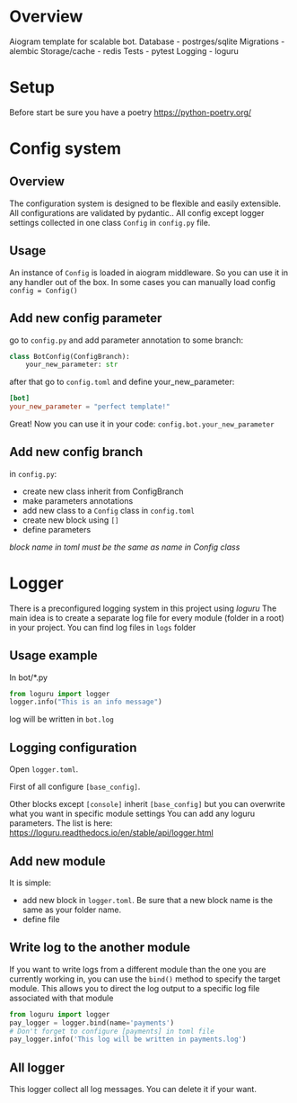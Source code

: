 # Overview
Aiogram template for scalable bot. 
Database - postrges/sqlite 
Migrations - alembic
Storage/cache - redis
Tests - pytest
Logging - loguru

# Setup
Before start be sure you have a poetry https://python-poetry.org/

# Config system
## Overview
The configuration system is designed to be flexible and easily extensible. All configurations are validated by pydantic..
All config except logger settings collected in one class `Config` in `config.py` file.

## Usage
An instance of `Config` is loaded in aiogram middleware. So you can use it in any handler out of the box.
In some cases you can manually load config `config = Config()`

## Add new config parameter
go to `config.py` and add parameter annotation to some branch:
```python
class BotConfig(ConfigBranch):
    your_new_parameter: str
```
after that go to `config.toml` and define your_new_parameter:
```toml
[bot]
your_new_parameter = "perfect template!"
```
Great! Now you can use it in your code:
`config.bot.your_new_parameter`

## Add new config branch
in `config.py`:
- create new class inherit from ConfigBranch
- make parameters annotations
- add new class to a `Config` class
in `config.toml`
- create new block using `[]`
- define parameters

*block name in toml must be the same as name in Config class*

# Logger
There is a preconfigured logging system in this project using *loguru*
The main idea is to create a separate log file for every module (folder in a root) in your project. 
You can find log files in `logs` folder


## Usage example
In bot/*.py
```python
from loguru import logger
logger.info("This is an info message")
```
log will be written in `bot.log`

## Logging configuration
Open `logger.toml`.

First of all configure `[base_config]`. 

Other blocks except `[console]` inherit `[base_config]` but you can overwrite what you want in specific module settings
You can add any loguru parameters. The list is here: https://loguru.readthedocs.io/en/stable/api/logger.html

## Add new module
It is simple:
- add new block in `logger.toml`. Be sure that a new block name is the same as your folder name.
- define file

## Write log to the another module
If you want to write logs from a different module than the one you are currently working in, you can use the `bind()` method to specify the target module. 
This allows you to direct the log output to a specific log file associated with that module
```python
from loguru import logger
pay_logger = logger.bind(name='payments')
# Don't forget to configure [payments] in toml file
pay_logger.info('This log will be written in payments.log')
```

## All logger
This logger collect all log messages. You can delete it if your want.
